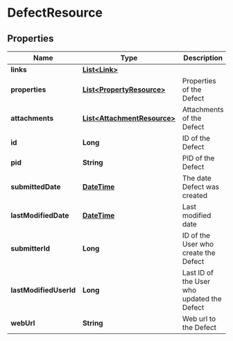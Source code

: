 
# DefectResource

## Properties
Name | Type | Description | Notes
------------ | ------------- | ------------- | -------------
**links** | [**List&lt;Link&gt;**](Link.md) |  |  [optional]
**properties** | [**List&lt;PropertyResource&gt;**](PropertyResource.md) | Properties of the Defect |  [optional]
**attachments** | [**List&lt;AttachmentResource&gt;**](AttachmentResource.md) | Attachments of the Defect |  [optional]
**id** | **Long** | ID of the Defect |  [optional]
**pid** | **String** | PID of the Defect |  [optional]
**submittedDate** | [**DateTime**](DateTime.md) | The date Defect was created |  [optional]
**lastModifiedDate** | [**DateTime**](DateTime.md) | Last modified date |  [optional]
**submitterId** | **Long** | ID of the User who create the Defect |  [optional]
**lastModifiedUserId** | **Long** | Last ID of the User who updated the Defect |  [optional]
**webUrl** | **String** | Web url to the Defect |  [optional]



